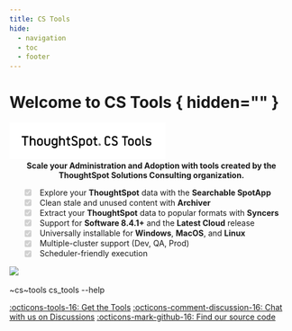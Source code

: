 ```yaml
---
title: CS Tools
hide:
  - navigation
  - toc
  - footer
---
```


<style>
    .md-main__inner { justify-content: center; }
    .md-content { max-width: 85%; }
    .task-list-item { color: var(--ts-color-black60); }
    object.screenshotter { display: none; }
</style>

# Welcome to CS Tools { hidden="" }

<div class=grid-even-columns data-columns=2>
    <div class=grid-even-columns data-columns=1 style="justify-items: center; gap: 0;">
        <img src=/docs/assets/images/logo-transparent.png style="width: 55%;">
        <center><span class=fc-blue><b>Scale your Administration and Adoption with tools created by the <br><span class=fc-black>ThoughtSpot Solutions Consulting</span> organization.</b></span></center>
        <ul class="task-list">
            <li class="task-list-item"><label class="task-list-control"><input type="checkbox" disabled="" checked=""><span class="task-list-indicator"></span></label>
                Explore your <b>ThoughtSpot</b> data with the <b class=fc-purple>Searchable SpotApp</b>
            </li>
            <li class="task-list-item"><label class="task-list-control"><input type="checkbox" disabled="" checked=""><span class="task-list-indicator"></span></label>
                Clean stale and unused content with <b class=fc-purple>Archiver</b>
            </li>
            <li class="task-list-item"><label class="task-list-control"><input type="checkbox" disabled="" checked=""><span class="task-list-indicator"></span></label>
                Extract your <b>ThoughtSpot</b> data to popular formats with <b class=fc-purple>Syncers</b>
            </li>
            <li class="task-list-item"><label class="task-list-control"><input type="checkbox" disabled="" checked=""><span class="task-list-indicator"></span></label>
                Support for <b>Software 8.4.1+</b> and the <b>Latest Cloud</b> release
            </li>
            <li class="task-list-item"><label class="task-list-control"><input type="checkbox" disabled="" checked=""><span class="task-list-indicator"></span></label>
                Universally installable for <b>Windows</b>, <b>MacOS</b>, and <b>Linux</b>
            </li>
            <li class="task-list-item"><label class="task-list-control"><input type="checkbox" disabled="" checked=""><span class="task-list-indicator"></span></label>
                Multiple-cluster support (Dev, QA, Prod)
            </li>
            <li class="task-list-item"><label class="task-list-control"><input type="checkbox" disabled="" checked=""><span class="task-list-indicator"></span></label>
                Scheduler-friendly execution
            </li>
        </ul>
    </div>
    <img src=/docs/terminal-screenshots/cs_tools___help.svg>
</div>

<!-- This gets hidden due to the CSS rule above, we just need it to generate the SVG -->
~cs~tools cs_tools --help

<span class=grid-even-columns data-columns=3>
    <a class=md-button style="text-align: center" href=tutorial/install/>:octicons-tools-16: Get the Tools</a>
    <a class=md-button style="text-align: center" href=https://github.com/thoughtspot/cs_tools/discussions/55>:octicons-comment-discussion-16: Chat with us on Discussions</a>
    <a class=md-button style="text-align: center" href=https://github.com/thoughtspot/cs_tools>:octicons-mark-github-16: Find our source code</a>
</span>
